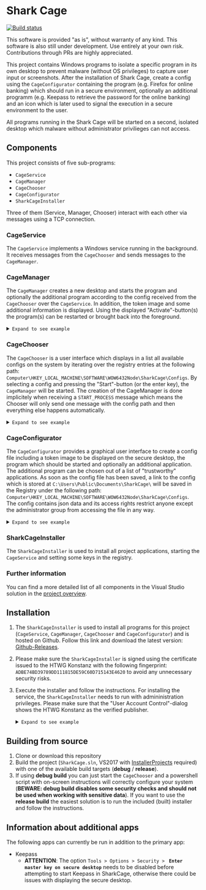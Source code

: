 # Shark Cage

[![Build status](https://ci.appveyor.com/api/projects/status/jxhrl395fvtjhwc6?svg=true)](https://ci.appveyor.com/project/SharkCagey/htwg-shark-cage)

This software is provided "as is", without warranty of any kind. This software is also still under development. Use entirely at your own risk. Contributions through PRs are highly appreciated.

This project contains Windows programs to isolate a specific program in its own desktop to prevent malware (without OS privileges) to capture user input or screenshots.
After the installation of Shark Cage, create a config using the `CageConfigurator` containing the program (e.g. Firefox for online banking) which should run in a secure environment, optionally an additional programm (e.g. Keepass to retrieve the password for the online banking) and an icon which is later used to signal the execution in a secure environment to the user.

All programs running in the Shark Cage will be started on a second, isolated desktop which malware without administrator privilieges can not access.

## Components

This project consists of five sub-programs:

* `CageService`
* `CageManager`
* `CageChooser`
* `CageConfigurator`
* `SharkCageInstaller`

Three of them (Service, Manager, Chooser) interact with each other via messages using a TCP connection.

### CageService

The `CageService` implements a Windows service running in the background. It receives messages from the `CageChooser` and sends messages to the `CageManager`.

### CageManager

The `CageManager` creates a new desktop and starts the program and optionally the additional program according to the config received from the `CageChooser` over the `CageService`. In addition, the token image and some additional information is displayed. Using the displayed "Activate"-button(s) the program(s) can be restarted or brought back into the foreground.

<details><summary markdown="span"><code>Expand to see example</code></summary>

<img width="1680" alt="Screenshot CageManager" src="https://user-images.githubusercontent.com/1786772/43678602-914198ec-9816-11e8-8a75-0ac3032368e4.png">

</details>

### CageChooser

The `CageChooser` is a user interface which displays in a list all available configs on the system by iterating over the registry entries at the following path: `Computer\HKEY_LOCAL_MACHINE\SOFTWARE\WOW6432Node\SharkCage\Configs`. By selecting a config and pressing the "Start"-button (or the enter key), the `CageManager` will be started. The creation of the CageManager is done implicitely when receiving a `START_PROCESS` message which means the Chooser will only send one message with the config path and then everything else happens automatically.

<details><summary markdown="span"><code>Expand to see example</code></summary>

<img width="500" alt="Screenshot CageChooser" src="https://user-images.githubusercontent.com/1786772/43733677-c50f6b72-99b5-11e8-9831-69556fd33246.png">

</details>

### CageConfigurator

The `CageConfigurator` provides a graphical user interface to create a config file including a token image to be displayed on the secure desktop, the program which should be started and optionally an additional application. The additional program can be chosen out of a list of "trustworthy" applications.
 As soon as the config file has been saved, a link to the config which is stored at `C:\Users\Public\Documents\SharkCage\` will be saved in the Registry under the following path: `Computer\HKEY_LOCAL_MACHINE\SOFTWARE\WOW6432Node\SharkCage\Configs`.
The config contains json data and its access rights restrict anyone except the administrator group from accessing the file in any way.

<details><summary markdown="span"><code>Expand to see example</code></summary>

<img width="1680" alt="Screenshot CageConfigurator" src="https://user-images.githubusercontent.com/1786772/43733731-e88c2e50-99b5-11e8-84a5-860351997f55.png">

</details>

### SharkCageInstaller

The `SharkCageInstaller` is used to install all project applications, starting the `CageService` and setting some keys in the registry.

### Further information

You can find a more detailed list of all components in the Visual Studio solution in the [project overview](project_overview.md).

## Installation

1. The `SharkCageInstaller` is used to install all programs for this project (`CageService`, `CageManager`, `CageChooser` and `CageConfigurator`) and is hosted on Github. Follow this link and download the latest version: [Github-Releases](https://github.com/SharkCagey/HTWG_shark_cage/releases).
1. Please make sure the `SharkCageInstaller` is signed using the certificate issued to the HTWG Konstanz with the following fingerprint: `ADBE74BD39789DD111815DE59C60D715143E4620` to avoid any unnecessary security risks.
1. Execute the installer and follow the instructions. For installing the service, the `SharkCageInstaller` needs to run with admininistration privileges. Please make sure that the "User Account Control"-dialog shows the HTWG Konstanz as the verified publisher.
   <details><summary markdown="span"><code>Expand to see example</code></summary>

   <img width="500" alt="Screenshot User Account Control dialog" src="https://user-images.githubusercontent.com/1786772/43678105-71343f90-980d-11e8-89f5-9a77c63b86fa.png">

   </details>

## Building from source

1. Clone or download this repository
1. Build the project (`SharkCage.sln`, VS2017 with [InstallerProjects](https://marketplace.visualstudio.com/items?itemName=visualstudioclient.MicrosoftVisualStudio2017InstallerProjects) required) with one of the available build targets (**debug** / **release**).
1. If using **debug build** you can just start the `CageChooser` and a powershell script with on-screen instructions will correctly configure your system (__BEWARE: debug build disables some security checks and should not be used when working with sensitive data__). If you want to use the **release build** the easiest solution is to run the included (built) installer and follow the instructions.

## Information about additional apps

The following apps can currently be run in addition to the primary app:
* Keepass
  * __ATTENTION__: The option `Tools > Options > Security > ` __`Enter master key on secure desktop`__ needs to be disabled before attempting to start Keepass in SharkCage, otherwise there could be issues with displaying the secure desktop.
